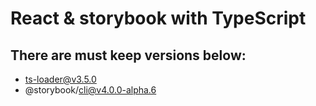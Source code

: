 # React & storybook with TypeScript

## There are must keep versions below:
- ts-loader@v3.5.0
- @storybook/cli@v4.0.0-alpha.6